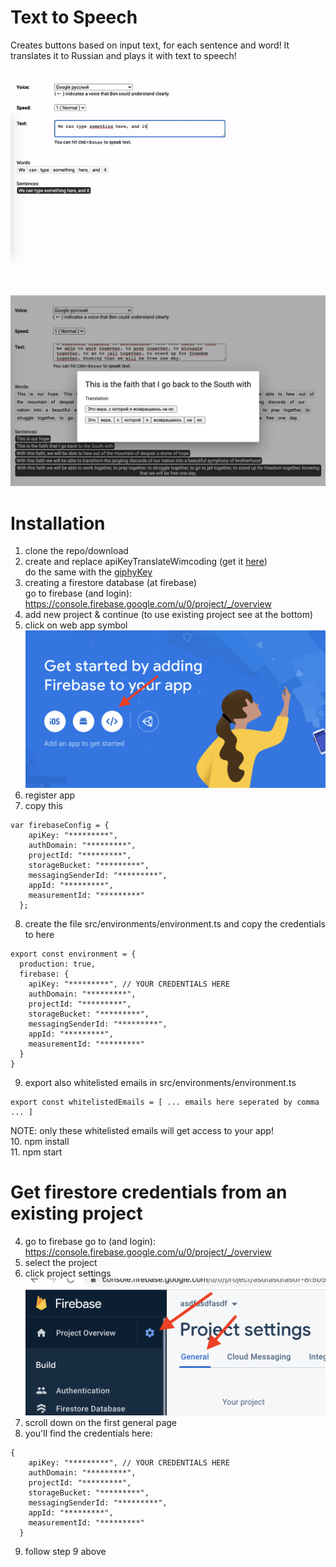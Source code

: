 # Text to Speech
Creates buttons based on input text, for each sentence and word!
It translates it to Russian and plays it with text to speech!

<img src="src/assets/animation.gif">
<img src="src/assets/screenshot2.png">

# Installation
1. clone the repo/download
2. create and replace apiKeyTranslateWimcoding (get it [here](console.cloud.google.com))  
do the same with the [giphyKey](https://support.giphy.com/hc/en-us/articles/360020283431-Request-A-GIPHY-API-Key)
3. creating a firestore database (at firebase)  
go to firebase (and login): https://console.firebase.google.com/u/0/project/_/overview
4. add new project & continue (to use existing project see at the bottom)
5. click on web app symbol
![alt text](readme-img-firebase.png)
6. register app
7. copy this
```
var firebaseConfig = {
    apiKey: "*********",
    authDomain: "*********",
    projectId: "*********",
    storageBucket: "*********",
    messagingSenderId: "*********",
    appId: "*********",
    measurementId: "*********"
  };
```
8. create the file src/environments/environment.ts and copy the credentials to here
```
export const environment = {
  production: true,
  firebase: {
    apiKey: "*********", // YOUR CREDENTIALS HERE
    authDomain: "*********",
    projectId: "*********",
    storageBucket: "*********",
    messagingSenderId: "*********",
    appId: "*********",
    measurementId: "*********"
  }
}
```  
9. export also whitelisted emails in src/environments/environment.ts   
```
export const whitelistedEmails = [ ... emails here seperated by comma ... ]
```  
NOTE: only these whitelisted emails will get access to your app!  
10. npm install  
11. npm start

# Get firestore credentials from an existing project
4. go to firebase
go to (and login): https://console.firebase.google.com/u/0/project/_/overview
5. select the project
6. click project settings
![alt text](readme-project-settings.png)
7. scroll down on the first general page
8. you'll find the credentials here:
```
{
    apiKey: "*********", // YOUR CREDENTIALS HERE
    authDomain: "*********",
    projectId: "*********",
    storageBucket: "*********",
    messagingSenderId: "*********",
    appId: "*********",
    measurementId: "*********"
  }
  ```
9. follow step 9 above
